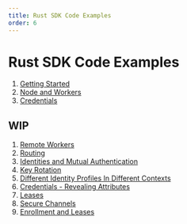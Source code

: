 ```yaml
---
title: Rust SDK Code Examples
order: 6
---
```


# Rust SDK Code Examples

1. [Getting Started](/learn/how-to-guides/rust-sdk-code-examples/getting-started)
1. [Node and Workers](/learn/how-to-guides/rust-sdk-code-examples/nodes-and-workers)
1. [Credentials](/learn/how-to-guides/rust-sdk-code-examples/credentials)

## WIP

1. [Remote Workers]()
1. [Routing]()
1. [Identities and Mutual Authentication]()
1. [Key Rotation]()
1. [Different Identity Profiles In Different Contexts]()
1. [Credentials - Revealing Attributes]()
1. [Leases]()
1. [Secure Channels]()
1. [Enrollment and Leases]()
